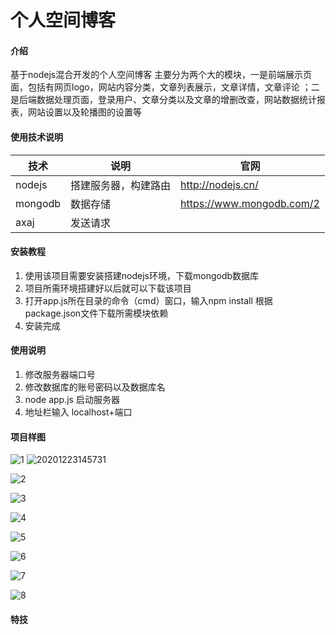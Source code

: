 # 个人空间博客

#### 介绍
基于nodejs混合开发的个人空间博客
主要分为两个大的模块，一是前端展示页面，包括有网页logo，网站内容分类，文章列表展示，文章详情，文章评论 ；二是后端数据处理页面，登录用户、文章分类以及文章的增删改查，网站数据统计报表，网站设置以及轮播图的设置等

#### 使用技术说明

| 技术    | 说明                 | 官网                      |
| ------- | -------------------- | ------------------------- |
| nodejs  | 搭建服务器，构建路由 | http://nodejs.cn/         |
| mongodb | 数据存储             | https://www.mongodb.com/2 |
| axaj    | 发送请求             |                           |




#### 安装教程

1.  使用该项目需要安装搭建nodejs环境，下载mongodb数据库
2.  项目所需环境搭建好以后就可以下载该项目
3.  打开app.js所在目录的命令（cmd）窗口，输入npm install 根据package.json文件下载所需模块依赖
4.  安装完成

#### 使用说明

1.  修改服务器端口号
2.  修改数据库的账号密码以及数据库名
3.  node app.js 启动服务器
4.  地址栏输入 localhost+端口

#### 项目样图

![1](https://images2018.cnblogs.com/blog/978388/201805/978388-20180511085830837-1284186165.png)
![20201223145731](D:\Desktop\20201223145731.png)

![2](D:\Desktop\2.png)

![3](D:\Desktop\3.png)

![4](D:\Desktop\4.png)

![5](D:\Desktop\5.png)

![6](D:\Desktop\6.png)

![7](D:\Desktop\7.png)

![8](D:\Desktop\8.png)






#### 特技

